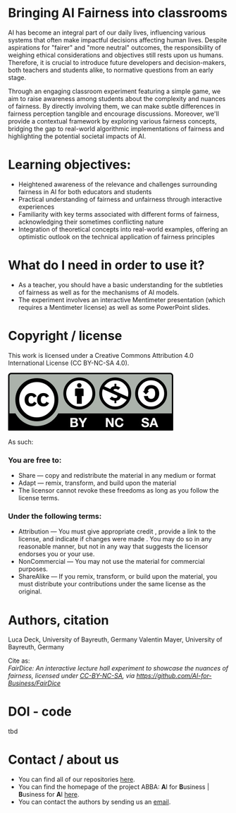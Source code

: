 # Bringing AI Fairness into classrooms
AI has become an integral part of our daily lives, influencing various systems that often make impactful decisions affecting human lives. Despite aspirations for "fairer" and "more neutral" outcomes, the responsibility of weighing ethical considerations and objectives still rests upon us humans. Therefore, it is crucial to introduce future developers and decision-makers, both teachers and students alike, to normative questions from an early stage.

Through an engaging classroom experiment featuring a simple game, we aim to raise awareness among students about the complexity and nuances of fairness. By directly involving them, we can make subtle differences in fairness perception tangible and encourage discussions. Moreover, we'll provide a contextual framework by exploring various fairness concepts, bridging the gap to real-world algorithmic implementations of fairness and highlighting the potential societal impacts of AI.

# Learning objectives:
- Heightened awareness of the relevance and challenges surrounding fairness in AI for both educators and students
- Practical understanding of fairness and unfairness through interactive experiences
- Familiarity with key terms associated with different forms of fairness, acknowledging their sometimes conflicting nature
- Integration of theoretical concepts into real-world examples, offering an optimistic outlook on the technical application of fairness principles
  
# What do I need in order to use it?
- As a teacher, you should have a basic understanding for the subtleties of fairness as well as for the mechanisms of AI models.
- The experiment involves an interactive Mentimeter presentation (which requires a Mentimeter license) as well as some PowerPoint slides.

# Copyright / license
This work is licensed under a Creative Commons Attribution 4.0 International License (CC BY-NC-SA 4.0).

![](CC-BY-NC-SA.jpg)
 
As such:

### You are free to:
* Share — copy and redistribute the material in any medium or format
* Adapt — remix, transform, and build upon the material
* The licensor cannot revoke these freedoms as long as you follow the license terms.

### Under the following terms:
* Attribution — You must give appropriate credit , provide a link to the license, and indicate if changes were made . You may do so in any reasonable manner, but not in any way that suggests the licensor endorses you or your use.
* NonCommercial — You may not use the material for commercial purposes.
* ShareAlike — If you remix, transform, or build upon the material, you must distribute your contributions under the same license as the original.

# Authors, citation
Luca Deck, University of Bayreuth, Germany
Valentin Mayer, University of Bayreuth, Germany

Cite as:\
*FairDice: An interactive lecture hall experiment to showcase the nuances of fairness, licensed under
[CC-BY-NC-SA](https://creativecommons.org/licenses/by-nc-sa/4.0/legalcode.txt),
via https://github.com/AI-for-Business/FairDice*

# DOI - code
tbd

# Contact / about us
* You can find all of our repositories [here](https://github.com/orgs/AI-for-Business/repositories).
* You can find the homepage of the project ABBA: **A**I for **B**usiness | **B**usiness for **A**I
[here](https://abba-project.de/).
* You can contact the authors by sending us an [email](mailto:abba-services@fim-rc.de).

